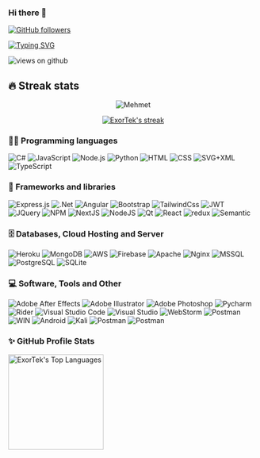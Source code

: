### Hi there 👋

[![GitHub followers](https://img.shields.io/github/followers/ExorTek.svg?style=social&label=Followers)](https://github.com/ExorTek?tab=followers)

[![Typing SVG](https://readme-typing-svg.herokuapp.com?font=Architects+Daughter&color=7AF79A&size=30&lines=Hey!+I'm+Mehmet!;I'm+a+Full+Stack+Developer...;Welcome+to+my+profile)](https://git.io/typing-svg)

<img src="https://komarev.com/ghpvc/?username=ExorTek&label=Views&color=brightgreen&style=flat-square" alt="views on github" />

[comment]: <> (<h3> Here's some fun facts about me: </h3>)

[comment]: <> (- 🔭 I’m currently working on NodeJS)

[comment]: <> (- 🌱 I'm still learning things I'm working on)

[comment]: <> (- 👯)

[comment]: <> (- 🤔)

[comment]: <> (- 💬)

[comment]: <> (- 📫)

[comment]: <> (- 📰 Articles:)

[comment]: <> (    -)


## 🔥 Streak stats

<p align="center"><img src="https://github-readme-stats.vercel.app/api?username=ExorTek&theme=gruvbox" alt="Mehmet"/></p>
<p align="center">
  <a href="https://github.com/DenverCoder1/github-readme-streak-stats">
    <img title="🔥 Get streak stats for your profile at git.io/streak-stats" alt="ExorTek's streak" src="https://github-readme-streak-stats.herokuapp.com/?user=ExorTek&theme=monokai-metallian&hide_border=true"/>
  </a>
</p>

### 👨‍💻 Programming languages

<p>
    <img alt="C#" src="https://img.shields.io/badge/CSharp-32CD32.svg?&style=for-the-badge&logo=csharp&logoColor=white">
    <img alt="JavaScript" src="https://img.shields.io/badge/JavaScript-F7DF1E.svg?&style=for-the-badge&logo=javascript&logoColor=white">
    <img alt="Node.js" src="https://img.shields.io/badge/node.js-6DA55F?style=for-the-badge&logo=node.js&logoColor=white">
    <img alt="Python" src="https://img.shields.io/badge/Python-14354C.svg?&style=for-the-badge&logo=python&logoColor=white">
    <img alt="HTML" src="https://img.shields.io/badge/HTML-E34F26.svg?&style=for-the-badge&logo=html5&logoColor=white">
	<img alt="CSS" src="https://img.shields.io/badge/CSS-1572B6.svg?&style=for-the-badge&logo=css3&logoColor=white">
    <img alt="SVG+XML" src="https://img.shields.io/badge/SVG%2BXML-e0982c.svg?&style=for-the-badge&logo=svg&logoColor=white">
    <img alt="TypeScript" src="https://img.shields.io/badge/TypeScript-007ACC.svg?&style=for-the-badge&logo=typescript&logoColor=white">
</p>

### 🧰 Frameworks and libraries

<p>
    <img alt="Express.js" src="https://img.shields.io/badge/express.js-%23404d59.svg?style=for-the-badge&logo=express&logoColor=%2361DAFB">
    <img alt=".Net" src="https://img.shields.io/badge/.NET-FF6347.svg?&style=for-the-badge&logo=.net&logoColor=white">
    <img alt="Angular" src="https://img.shields.io/badge/angular-%23DD0031.svg?style=for-the-badge&logo=angular&logoColor=white">
    <img alt="Bootstrap" src="https://img.shields.io/badge/bootstrap-%23563D7C.svg?style=for-the-badge&logo=bootstrap&logoColor=white">
    <img alt="TailwindCss" src="https://img.shields.io/badge/tailwindcss-%2338B2AC.svg?style=for-the-badge&logo=tailwind-css&logoColor=white">
    <img alt="JWT" src="https://img.shields.io/badge/JWT-black?style=for-the-badge&logo=JSON%20web%20tokens">
    <img alt="JQuery" src="https://img.shields.io/badge/jquery-%230769AD.svg?style=for-the-badge&logo=jquery&logoColor=white">
    <img alt="NPM" src="https://img.shields.io/badge/NPM-%23000000.svg?style=for-the-badge&logo=npm&logoColor=white">
    <img alt="NextJS" src="https://img.shields.io/badge/NextJs-black?style=for-the-badge&logo=next.js&logoColor=white">
    <img alt="NodeJS" src="https://img.shields.io/badge/nodejs-6DA55F?style=for-the-badge&logo=node.js&logoColor=white">
    <img alt="Qt" src="https://img.shields.io/badge/Qt-%23217346.svg?style=for-the-badge&logo=Qt&logoColor=white">
    <img alt="React" src="https://img.shields.io/badge/react-%2320232a.svg?style=for-the-badge&logo=react&logoColor=%2361DAFB">
    <img alt="redux" src="https://img.shields.io/badge/redux-%23593d88.svg?style=for-the-badge&logo=redux&logoColor=white">
    <img alt="Semantic" src="https://img.shields.io/badge/Semantic%20UI%20React-%2335BDB2.svg?style=for-the-badge&logo=SemanticUIReact&logoColor=white">
</p>

### 🗄️ Databases, Cloud Hosting and Server

<p>
    <img alt="Heroku" src="https://img.shields.io/badge/heroku-%23430098.svg?style=for-the-badge&logo=heroku&logoColor=white">
    <img alt="MongoDB" src ="https://img.shields.io/badge/MongoDB-4ea94b.svg?style=for-the-badge&logo=mongodb&logoColor=white">
    <img alt="AWS" src ="https://img.shields.io/badge/AWS-%23FF9900.svg?style=for-the-badge&logo=amazon-aws&logoColor=white">
    <img alt="Firebase" src ="https://img.shields.io/badge/firebase-%23039BE5.svg?style=for-the-badge&logo=firebase">
    <img alt="Apache" src ="https://img.shields.io/badge/apache-%23D42029.svg?style=for-the-badge&logo=apache&logoColor=white">
    <img alt="Nginx" src ="https://img.shields.io/badge/nginx-%23009639.svg?style=for-the-badge&logo=nginx&logoColor=white">
    <img alt="MSSQL" src ="https://img.shields.io/badge/Microsoft%20SQL%20Sever-CC2927?style=for-the-badge&logo=microsoft%20sql%20server&logoColor=white">
    <img alt="PostgreSQL" src ="https://img.shields.io/badge/postgres-%23316192.svg?style=for-the-badge&logo=postgresql&logoColor=white">
    <img alt="SQLite" src ="https://img.shields.io/badge/sqlite-%2307405e.svg?style=for-the-badge&logo=sqlite&logoColor=whit">
</p>

### 💻 Software, Tools and Other

<p>
    <img alt="Adobe After Effects" src="https://img.shields.io/badge/Adobe%20After%20Effects-9999FF.svg?style=for-the-badge&logo=Adobe%20After%20Effects&logoColor=white">
    <img alt="Adobe Illustrator" src="https://img.shields.io/badge/adobe%20illustrator-%23FF9A00.svg?style=for-the-badge&logo=adobeillustrator&logoColor=white">
    <img alt="Adobe Photoshop" src="https://img.shields.io/badge/adobe%20photoshop-%2331A8FF.svg?style=for-the-badge&logo=adobephotoshop&logoColor=white">
    <img alt="Pycharm" src="https://img.shields.io/badge/pycharm-143?style=for-the-badge&logo=pycharm&logoColor=black&color=black&labelColor=green">
    <img alt="Rider" src="https://img.shields.io/badge/Rider-000000.svg?style=for-the-badge&logo=Rider&logoColor=white&color=black&labelColor=crimson">
    <img alt="Visual Studio Code" src="https://img.shields.io/badge/Visual%20Studio%20Code-0078d7.svg?style=for-the-badge&logo=visual-studio-code&logoColor=white">
    <img alt="Visual Studio" src="https://img.shields.io/badge/Visual%20Studio-5C2D91.svg?style=for-the-badge&logo=visual-studio&logoColor=white">
    <img alt="WebStorm" src="https://img.shields.io/badge/webstorm-143?style=for-the-badge&logo=webstorm&logoColor=white&color=black">
    <img alt="Postman" src="https://img.shields.io/badge/Postman-FF6C37?style=for-the-badge&logo=postman&logoColor=white">
	<img alt="WIN" src="https://img.shields.io/badge/Windows-0078D6?style=for-the-badge&logo=windows&logoColor=white">
	<img alt="Android" src="https://img.shields.io/badge/Android-3DDC84?style=for-the-badge&logo=android&logoColor=white">
	<img alt="Kali" src="https://img.shields.io/badge/Kali-268BEE?style=for-the-badge&logo=kalilinux&logoColor=white">
	<img alt="Postman" src="https://img.shields.io/badge/docker-%230db7ed.svg?style=for-the-badge&logo=docker&logoColor=white">
	<img alt="Postman" src="https://img.shields.io/badge/tor-%237E4798.svg?style=for-the-badge&logo=tor-project&logoColor=white">
</p>

### ✨ GitHub Profile Stats

<a href="https://github.com/anuraghazra/github-readme-stats"><img alt="ExorTek's Top Languages" src="https://github-readme-stats.vercel.app/api/top-langs/?username=ExorTek&layout=compact&theme=react&hide_border=true&bg_color=1F222E&title_color=F85D7F&icon_color=F8D866" height="192px"/></a>
